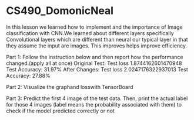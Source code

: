 # CS490_DomonicNeal

In this lesson we learned how to implement and the importance of Image classification with CNN.We learned about different layers specifically Convolutional layers which are different than neural our typical layer in that they assume the input are images. 
This improves helps improve efficiency.



Part 1: Follow the instruction below and then report how the performance changed.(apply all at once)
  Original Test:
              Test loss 1.8744162601470948
              Test Accuracy: 31.97%
  After Changes:
              Test loss 2.0247176322937013
              Test Accuracy: 27.88%
              
              
Part 2: Visualize the graphand losswith TensorBoard

Part 3: Predict the first 4 image of the test data. Then, print the actual label for those 4 images 
        (label means the probability associated with them) to check if the model predicted correctly or not
              
 
